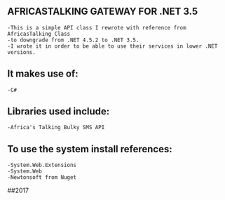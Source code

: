 ## AFRICASTALKING GATEWAY FOR .NET 3.5
	-This is a simple API class I rewrote with reference from AfricasTalking Class
	-to downgrade from .NET 4.5.2 to .NET 3.5.
	-I wrote it in order to be able to use their services in lower .NET versions.
## It makes use of:
	-C#
## Libraries used include:
	-Africa's Talking Bulky SMS API
## To use the system install references:
	-System.Web.Extensions
	-System.Web
	-Newtonsoft from Nuget
##2017